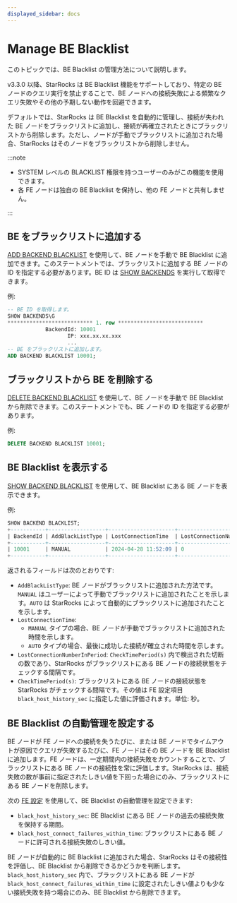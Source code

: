 ```yaml
---
displayed_sidebar: docs
---
```


# Manage BE Blacklist

このトピックでは、BE Blacklist の管理方法について説明します。

v3.3.0 以降、StarRocks は BE Blacklist 機能をサポートしており、特定の BE ノードのクエリ実行を禁止することで、BE ノードへの接続失敗による頻繁なクエリ失敗やその他の予期しない動作を回避できます。

デフォルトでは、StarRocks は BE Blacklist を自動的に管理し、接続が失われた BE ノードをブラックリストに追加し、接続が再確立されたときにブラックリストから削除します。ただし、ノードが手動でブラックリストに追加された場合、StarRocks はそのノードをブラックリストから削除しません。

:::note

- SYSTEM レベルの BLACKLIST 権限を持つユーザーのみがこの機能を使用できます。
- 各 FE ノードは独自の BE Blacklist を保持し、他の FE ノードと共有しません。

:::

## BE をブラックリストに追加する

[ADD BACKEND BLACKLIST](../../sql-reference/sql-statements/cluster-management/nodes_processes/ADD_BACKEND_BLACKLIST.md) を使用して、BE ノードを手動で BE Blacklist に追加できます。このステートメントでは、ブラックリストに追加する BE ノードの ID を指定する必要があります。BE ID は [SHOW BACKENDS](../../sql-reference/sql-statements/cluster-management/nodes_processes/SHOW_BACKENDS.md) を実行して取得できます。

例:

```SQL
-- BE ID を取得します。
SHOW BACKENDS\G
*************************** 1. row ***************************
            BackendId: 10001
                   IP: xxx.xx.xx.xxx
                   ...
-- BE をブラックリストに追加します。
ADD BACKEND BLACKLIST 10001;
```

## ブラックリストから BE を削除する

[DELETE BACKEND BLACKLIST](../../sql-reference/sql-statements/cluster-management/nodes_processes/DELETE_BACKEND_BLACKLIST.md) を使用して、BE ノードを手動で BE Blacklist から削除できます。このステートメントでも、BE ノードの ID を指定する必要があります。

例:

```SQL
DELETE BACKEND BLACKLIST 10001;
```

## BE Blacklist を表示する

[SHOW BACKEND BLACKLIST](../../sql-reference/sql-statements/cluster-management/nodes_processes/SHOW_BACKEND_BLACKLIST.md) を使用して、BE Blacklist にある BE ノードを表示できます。

例:

```SQL
SHOW BACKEND BLACKLIST;
+-----------+------------------+---------------------+------------------------------+--------------------+
| BackendId | AddBlackListType | LostConnectionTime  | LostConnectionNumberInPeriod | CheckTimePeriod(s) |
+-----------+------------------+---------------------+------------------------------+--------------------+
| 10001     | MANUAL           | 2024-04-28 11:52:09 | 0                            | 5                  |
+-----------+------------------+---------------------+------------------------------+--------------------+
```

返されるフィールドは次のとおりです:

- `AddBlackListType`: BE ノードがブラックリストに追加された方法です。`MANUAL` はユーザーによって手動でブラックリストに追加されたことを示します。`AUTO` は StarRocks によって自動的にブラックリストに追加されたことを示します。
- `LostConnectionTime`:
  - `MANUAL` タイプの場合、BE ノードが手動でブラックリストに追加された時間を示します。
  - `AUTO` タイプの場合、最後に成功した接続が確立された時間を示します。
- `LostConnectionNumberInPeriod`: `CheckTimePeriod(s)` 内で検出された切断の数であり、StarRocks がブラックリストにある BE ノードの接続状態をチェックする間隔です。
- `CheckTimePeriod(s)`: ブラックリストにある BE ノードの接続状態を StarRocks がチェックする間隔です。その値は FE 設定項目 `black_host_history_sec` に指定した値に評価されます。単位: 秒。

## BE Blacklist の自動管理を設定する

BE ノードが FE ノードへの接続を失うたびに、または BE ノードでタイムアウトが原因でクエリが失敗するたびに、FE ノードはその BE ノードを BE Blacklist に追加します。FE ノードは、一定期間内の接続失敗をカウントすることで、ブラックリストにある BE ノードの接続性を常に評価します。StarRocks は、接続失敗の数が事前に指定されたしきい値を下回った場合にのみ、ブラックリストにある BE ノードを削除します。

次の [FE 設定](./FE_configuration.md) を使用して、BE Blacklist の自動管理を設定できます:

- `black_host_history_sec`: BE Blacklist にある BE ノードの過去の接続失敗を保持する期間。
- `black_host_connect_failures_within_time`: ブラックリストにある BE ノードに許可される接続失敗のしきい値。

BE ノードが自動的に BE Blacklist に追加された場合、StarRocks はその接続性を評価し、BE Blacklist から削除できるかどうかを判断します。`black_host_history_sec` 内で、ブラックリストにある BE ノードが `black_host_connect_failures_within_time` に設定されたしきい値よりも少ない接続失敗を持つ場合にのみ、BE Blacklist から削除できます。
